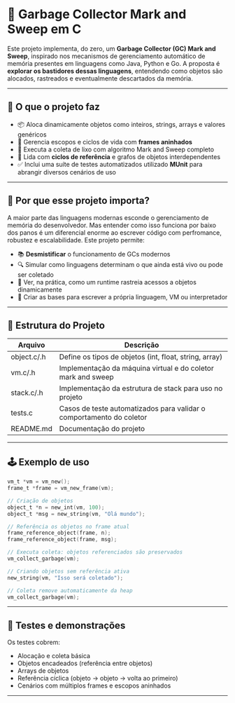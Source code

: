 # 🧠 Garbage Collector Mark and Sweep em C

Este projeto implementa, do zero, um **Garbage Collector (GC) Mark and Sweep**, inspirado nos mecanismos de gerenciamento automático de memória presentes em linguagens como Java, Python e Go. A proposta é **explorar os bastidores dessas linguagens**, entendendo como objetos são alocados, rastreados e eventualmente descartados da memória.

---

## 🚀 O que o projeto faz

- 📦 Aloca dinamicamente objetos como inteiros, strings, arrays e valores genéricos
- 🔁 Gerencia escopos e ciclos de vida com **frames aninhados**
- 🧹 Executa a coleta de lixo com algoritmo Mark and Sweep completo
- 🔗 Lida com **ciclos de referência** e grafos de objetos interdependentes
- ✅ Inclui uma suíte de testes automatizados utilizado **MUnit** para abrangir diversos cenários de uso

---

## 🧠 Por que esse projeto importa?

A maior parte das linguagens modernas esconde o gerenciamento de memória do desenvolvedor. Mas entender como isso funciona por baixo dos panos é um diferencial enorme ao escrever código com perfromance, robustez e escalabilidade. Este projeto permite:

- 📚 **Desmistificar** o funcionamento de GCs modernos
- 🔍 Simular como linguagens determinam o que ainda está vivo ou pode ser coletado
- 🧠 Ver, na prática, como um runtime rastreia acessos a objetos dinamicamente
- 🔧 Criar as bases para escrever a própria linguagem, VM ou interpretador

---

## 📂 Estrutura do Projeto

| Arquivo     | Descrição                                                              |
|-------------|------------------------------------------------------------------------|
| object.c/.h | Define os tipos de objetos (int, float, string, array)                 |
| vm.c/.h     | Implementação da máquina virtual e do coletor mark and sweep           |
| stack.c/.h  | Implementação da estrutura de stack para uso no projeto                |
| tests.c     | Casos de teste automatizados para validar o comportamento do coletor   |
| README.md   | Documentação do projeto                                                |   

---

## 🕹️ Exemplo de uso

```c
vm_t *vm = vm_new();
frame_t *frame = vm_new_frame(vm);

// Criação de objetos
object_t *n = new_int(vm, 100);
object_t *msg = new_string(vm, "Olá mundo");

// Referência os objetos no frame atual
frame_reference_object(frame, n);
frame_reference_object(frame, msg);

// Executa coleta: objetos referenciados são preservados
vm_collect_garbage(vm);

// Criando objetos sem referência ativa
new_string(vm, "Isso será coletado");

// Coleta remove automaticamente da heap
vm_collect_garbage(vm);
```

---

## 🧪 Testes e demonstrações   
Os testes cobrem: 
- Alocação e coleta básica
- Objetos encadeados (referência entre objetos)
- Arrays de objetos
- Referência cíclica (objeto → objeto → volta ao primeiro)
- Cenários com múltiplos frames e escopos aninhados

---
